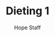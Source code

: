 ---
image: /assets/img/kl/kl_dieting_1.png
title: Dieting 1
number: 1
categories:
  - Meditations
  - Health
  - Dieting
author: Hope Staff
notes: Dieting 1
embed: >-
  EMBED_GOES_HERE
transcript: >-
  SOME LINES OF TEXT START HERE
---